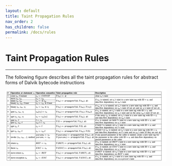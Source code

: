 ```yaml
---
layout: default
title: Taint Propagation Rules
nav_order: 2
has_children: false
permalink: /docs/rules
---
```


# Taint Propagation Rules
---


The following figure describes all the taint propagation rules for abstract forms of Dalvik bytecode instructions

![](../../img/taintpropagation.png)

<!-- ![Taint Propagation Rules]() -->

